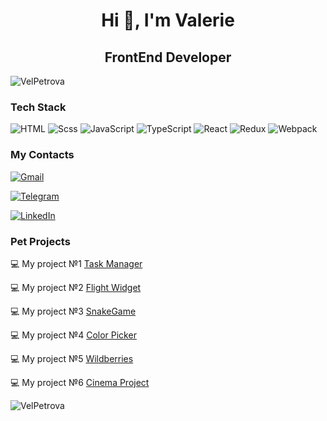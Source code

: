 <h1 align="center">Hi 👋, I'm Valerie</h1>
<h2 align="center">FrontEnd Developer</h2> 

<p align="left"> <img src="https://komarev.com/ghpvc/?username=PetrovaValerie&label=Profile%20views&color=ff69b4&style=flat" alt="VelPetrova"/> </p>
<h3>Tech Stack</h3>

![HTML](https://img.shields.io/badge/-HTML5-090909?style=for-the-badge&logo=HTML5)
![Scss](https://img.shields.io/badge/-scss-090909?style=for-the-badge&logo=sass)
![JavaScript](https://img.shields.io/badge/-javasript-090909?style=for-the-badge&logo=javascript)
![TypeScript](https://img.shields.io/badge/-typescript-090909?style=for-the-badge&logo=typescript)
![React](https://img.shields.io/badge/-React-090909?style=for-the-badge&logo=react)
![Redux](https://img.shields.io/badge/-Redux-090909?style=for-the-badge&logo=redux)
![Webpack](https://img.shields.io/badge/-Webpack-090909?style=for-the-badge&logo=webpack)

<h3>My Contacts</h3>

[![Gmail](https://img.shields.io/badge/-gmail-090909?style=for-the-badge&logo=gmail)](mailto:valeriepetrova20@gmail.com)

[![Telegram](https://img.shields.io/badge/-telegram-090909?style=for-the-badge&logo=telegram)](https://VelPetrova.t.me)

[![LinkedIn](https://img.shields.io/badge/-Linkedin-090909?style=for-the-badge&logo=linkedin)](https://www.linkedin.com/in/valeriepetrova/)

<h3>Pet Projects</h3>

💻 My project №1 [Task Manager](https://github.com/PetrovaValerie/task-manager) 

💻 My project №2 [Flight Widget](https://github.com/PetrovaValerie/flight-widget)

💻 My project №3 [SnakeGame](https://github.com/PetrovaValerie/SnakeGame)

💻 My project №4 [Color Picker](https://github.com/PetrovaValerie/color-picker)

💻 My project №5 [Wildberries](https://github.com/PetrovaValerie/Wildberries)

💻 My project №6 [Cinema Project](https://github.com/PetrovaValerie/Cinema_Project)

<div>
    <img align="center" src="https://github-readme-stats-sigma-five.vercel.app/api/top-langs?username=PetrovaValerie&show_icons=true&locale=en&layout=compact&theme=radical" alt="VelPetrova" />
</div>
